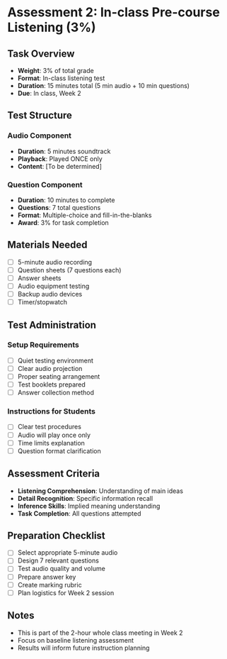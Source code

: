 # Assessment 2: In-class Pre-course Listening (3%)

## Task Overview
- **Weight**: 3% of total grade
- **Format**: In-class listening test
- **Duration**: 15 minutes total (5 min audio + 10 min questions)
- **Due**: In class, Week 2

## Test Structure
### Audio Component
- **Duration**: 5 minutes soundtrack
- **Playback**: Played ONCE only
- **Content**: [To be determined]

### Question Component
- **Duration**: 10 minutes to complete
- **Questions**: 7 total questions
- **Format**: Multiple-choice and fill-in-the-blanks
- **Award**: 3% for task completion

## Materials Needed
- [ ] 5-minute audio recording
- [ ] Question sheets (7 questions each)
- [ ] Answer sheets
- [ ] Audio equipment testing
- [ ] Backup audio devices
- [ ] Timer/stopwatch

## Test Administration
### Setup Requirements
- [ ] Quiet testing environment
- [ ] Clear audio projection
- [ ] Proper seating arrangement
- [ ] Test booklets prepared
- [ ] Answer collection method

### Instructions for Students
- [ ] Clear test procedures
- [ ] Audio will play once only
- [ ] Time limits explanation
- [ ] Question format clarification

## Assessment Criteria
- **Listening Comprehension**: Understanding of main ideas
- **Detail Recognition**: Specific information recall
- **Inference Skills**: Implied meaning understanding
- **Task Completion**: All questions attempted

## Preparation Checklist
- [ ] Select appropriate 5-minute audio
- [ ] Design 7 relevant questions
- [ ] Test audio quality and volume
- [ ] Prepare answer key
- [ ] Create marking rubric
- [ ] Plan logistics for Week 2 session

## Notes
- This is part of the 2-hour whole class meeting in Week 2
- Focus on baseline listening assessment
- Results will inform future instruction planning
